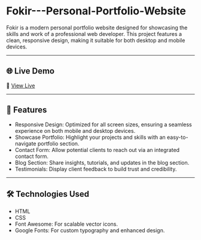 # Fokir---Personal-Portfolio-Website

Fokir is a modern personal portfolio website designed for showcasing the skills and work of a professional web developer. This project features a clean, responsive design, making it suitable for both desktop and mobile devices.

---

## 🌐 Live Demo

🔗 [View Live](https://norannagdi.github.io/Fokir---Personal-Portfolio-Website/)

---

## 📱 Features

- Responsive Design: Optimized for all screen sizes, ensuring a seamless experience on both mobile and desktop devices.
- Showcase Portfolio: Highlight your projects and skills with an easy-to-navigate portfolio section.
- Contact Form: Allow potential clients to reach out via an integrated contact form.
- Blog Section: Share insights, tutorials, and updates in the blog section.
- Testimonials: Display client feedback to build trust and credibility.

---

## 🛠️ Technologies Used

- HTML
- CSS
- Font Awesome: For scalable vector icons.
- Google Fonts: For custom typography and enhanced design.
